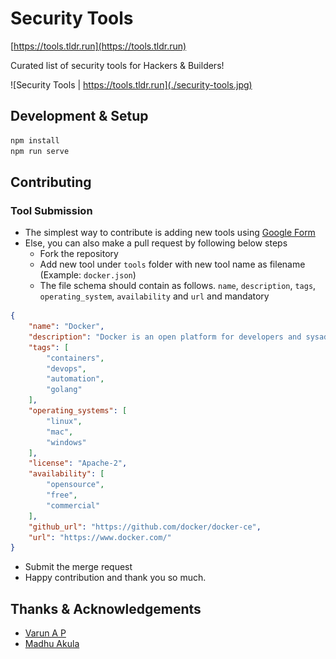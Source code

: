 # Security Tools

[https://tools.tldr.run](https://tools.tldr.run)

Curated list of security tools for Hackers & Builders!

![Security Tools | https://tools.tldr.run](./security-tools.jpg)

## Development & Setup

```bash
npm install
npm run serve
```

## Contributing

### Tool Submission

* The simplest way to contribute is adding new tools using [Google Form](https://forms.gle/yWbXkBtsDtqAqnTd6)
* Else, you can also make a pull request by following below steps
  * Fork the repository
  * Add new tool under `tools` folder with new tool name as filename (Example: `docker.json`)
  * The file schema should contain as follows. `name`, `description`, `tags`, `operating_system`, `availability` and `url` and mandatory

```json
{
    "name": "Docker",
    "description": "Docker is an open platform for developers and sysadmins to build, ship, and run distributed applications, whether on laptops, data center VMs, or the cloud.",
    "tags": [
        "containers",
        "devops",
        "automation",
        "golang"
    ],
    "operating_systems": [
        "linux",
        "mac",
        "windows"
    ],
    "license": "Apache-2",
    "availability": [
        "opensource",
        "free",
        "commercial"
    ],
    "github_url": "https://github.com/docker/docker-ce",
    "url": "https://www.docker.com/"
}
```

* Submit the merge request
* Happy contribution and thank you so much.

## Thanks & Acknowledgements

* [Varun A P](https://github.com/apvarun)
* [Madhu Akula](https://github.com/madhuakula)
